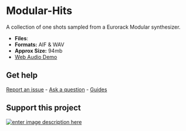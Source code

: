 # Modular-Hits

A collection of one shots sampled from a Eurorack Modular synthesizer.

 - **Files**: 
-  **Formats:** AIF & WAV
-   **Approx Size:** 94mb
- [Web Audio Demo](https://www.modularsamples.com/Demos/demos/modularhits.html)

## **Get help**

[Report an issue](https://github.com/publicsamples/home/issues) - [Ask a question](https://github.com/publicsamples/home/discussions) - [Guides](https://github.com/publicsamples/home/wiki)

## **Support this project**

[
![enter image description here](https://www.modularsamples.com/img/ex2.png)
](https://www.modularsamples.com/excessive-hits-one-shot-sample-library/)
